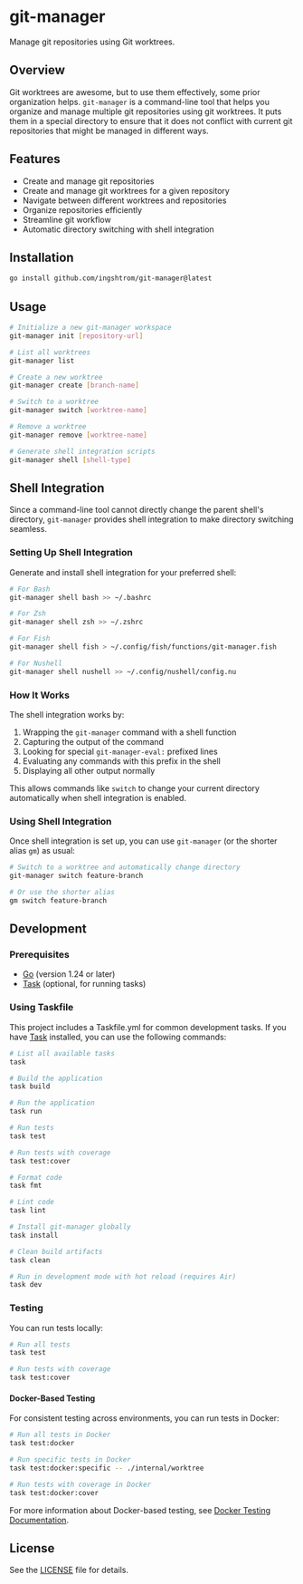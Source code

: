 # git-manager
Manage git repositories using Git worktrees.

## Overview
Git worktrees are awesome, but to use them effectively, some prior organization helps. `git-manager` is a command-line tool that helps you organize and manage multiple git repositories using git worktrees. It puts them in a special directory to ensure that it does not conflict with current git repositories that might be managed in different ways.

## Features
- Create and manage git repositories
- Create and manage git worktrees for a given repository
- Navigate between different worktrees and repositories
- Organize repositories efficiently
- Streamline git workflow
- Automatic directory switching with shell integration

## Installation
```bash
go install github.com/ingshtrom/git-manager@latest
```

## Usage
```bash
# Initialize a new git-manager workspace
git-manager init [repository-url]

# List all worktrees
git-manager list

# Create a new worktree
git-manager create [branch-name]

# Switch to a worktree
git-manager switch [worktree-name]

# Remove a worktree
git-manager remove [worktree-name]

# Generate shell integration scripts
git-manager shell [shell-type]
```

## Shell Integration

Since a command-line tool cannot directly change the parent shell's directory, `git-manager` provides shell integration to make directory switching seamless.

### Setting Up Shell Integration

Generate and install shell integration for your preferred shell:

```bash
# For Bash
git-manager shell bash >> ~/.bashrc

# For Zsh
git-manager shell zsh >> ~/.zshrc

# For Fish
git-manager shell fish > ~/.config/fish/functions/git-manager.fish

# For Nushell
git-manager shell nushell >> ~/.config/nushell/config.nu
```

### How It Works

The shell integration works by:

1. Wrapping the `git-manager` command with a shell function
2. Capturing the output of the command
3. Looking for special `git-manager-eval:` prefixed lines
4. Evaluating any commands with this prefix in the shell
5. Displaying all other output normally

This allows commands like `switch` to change your current directory automatically when shell integration is enabled.

### Using Shell Integration

Once shell integration is set up, you can use `git-manager` (or the shorter alias `gm`) as usual:

```bash
# Switch to a worktree and automatically change directory
git-manager switch feature-branch

# Or use the shorter alias
gm switch feature-branch
```

## Development

### Prerequisites
- [Go](https://golang.org/doc/install) (version 1.24 or later)
- [Task](https://taskfile.dev/#/installation) (optional, for running tasks)

### Using Taskfile
This project includes a Taskfile.yml for common development tasks. If you have [Task](https://taskfile.dev) installed, you can use the following commands:

```bash
# List all available tasks
task

# Build the application
task build

# Run the application
task run

# Run tests
task test

# Run tests with coverage
task test:cover

# Format code
task fmt

# Lint code
task lint

# Install git-manager globally
task install

# Clean build artifacts
task clean

# Run in development mode with hot reload (requires Air)
task dev
```

### Testing

You can run tests locally:

```bash
# Run all tests
task test

# Run tests with coverage
task test:cover
```

#### Docker-Based Testing

For consistent testing across environments, you can run tests in Docker:

```bash
# Run all tests in Docker
task test:docker

# Run specific tests in Docker
task test:docker:specific -- ./internal/worktree

# Run tests with coverage in Docker
task test:docker:cover
```

For more information about Docker-based testing, see [Docker Testing Documentation](docs/docker-testing.md).

## License
See the [LICENSE](LICENSE) file for details.
